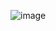 ![image](https://github.com/gabrielricardosilva/Tribute-Page/assets/93540978/6a8b15cc-1188-474c-8d15-1800db2a2643)
